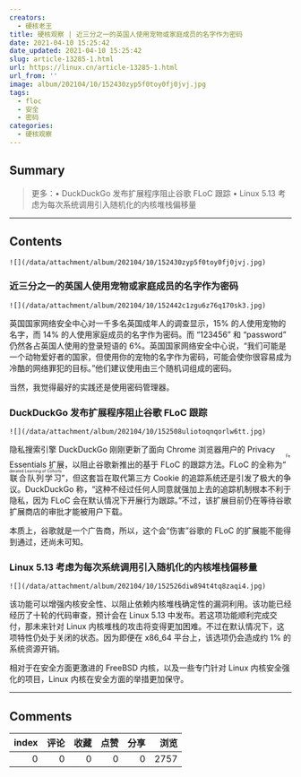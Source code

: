 ```yaml
---
creators:
  - 硬核老王
title: 硬核观察 | 近三分之一的英国人使用宠物或家庭成员的名字作为密码
date: 2021-04-10 15:25:42
date_updated: 2021-04-10 15:25:42
slug: article-13285-1.html
url: https://linux.cn/article-13285-1.html
url_from: ''
image: album/202104/10/152430zyp5f0toy0fj0jvj.jpg
tags:
  - floc
  - 安全
  - 密码
categories:
  - 硬核观察
---
```


## Summary

> 更多：• DuckDuckGo 发布扩展程序阻止谷歌 FLoC 跟踪 • Linux 5.13 考虑为每次系统调用引入随机化的内核堆栈偏移量

***

<!-- more -->

## Contents

`![](/data/attachment/album/202104/10/152430zyp5f0toy0fj0jvj.jpg)`

### 近三分之一的英国人使用宠物或家庭成员的名字作为密码

`![](/data/attachment/album/202104/10/152442c1zgu6z76q170sk3.jpg)`

英国国家网络安全中心对一千多名英国成年人的调查显示，15% 的人使用宠物的名字，而 14% 的人使用家庭成员的名字作为密码。而 “123456” 和 “password” 仍然各占英国人使用的登录短语的 6%。英国国家网络安全中心说，“我们可能是一个动物爱好者的国家，但使用你的宠物的名字作为密码，可能会使你很容易成为冷酷的网络罪犯的目标。”他们建议使用由三个随机词组成的密码。

当然，我觉得最好的实践还是使用密码管理器。

### DuckDuckGo 发布扩展程序阻止谷歌 FLoC 跟踪

`![](/data/attachment/album/202104/10/152508uliotoqnqorlw6tt.jpg)`

隐私搜索引擎 DuckDuckGo 刚刚更新了面向 Chrome 浏览器用户的 Privacy Essentials 扩展，以阻止谷歌新推出的基于 FLoC 的跟踪方法。FLoC 的全称为“<ruby> 联合队列学习 <rt>  Federated Learning of Cohorts </rt></ruby>”，但这套旨在取代第三方 Cookie 的追踪系统还是引发了极大的争议。DuckDuckGo 称，“这种不经过任何人同意就强加上去的追踪机制根本不利于隐私，因为 FLoC 会在默认情况下开展行为跟踪。”不过，该扩展目前仍在等待谷歌扩展商店的审批才能被用户下载。

本质上，谷歌就是一个广告商，所以，这个会“伤害”谷歌的 FLoC 的扩展能不能得到通过，还尚未可知。

### Linux 5.13 考虑为每次系统调用引入随机化的内核堆栈偏移量

`![](/data/attachment/album/202104/10/152526diw894t4tq8zaqi4.jpg)`

该功能可以增强内核安全性、以阻止依赖内核堆栈确定性的漏洞利用。该功能已经经历了十轮的代码审查，预计会在 Linux 5.13 中发布。若这项功能顺利完成交付，那未来针对 Linux 内核堆栈的攻击将变得更加困难。不过在默认情况下，这项特性仍处于关闭的状态。因为即便在 x86\_64 平台上，该选项仍会造成约 1% 的系统资源开销。

相对于在安全方面更激进的 FreeBSD 内核，以及一些专门针对 Linux 内核安全强化的项目，Linux 内核在安全方面的举措更加保守。

***

## Comments


|   index |   评论 |   收藏 |   点赞 |   分享 |   浏览 |
|--------:|-------:|-------:|-------:|-------:|-------:|
|       0 |      0 |      0 |      0 |      0 |   2757 |
